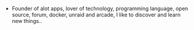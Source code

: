- Founder of alot apps, lover of technology, programming language, open source, forum, docker, unraid and arcade, I like to discover and learn new things..
  <br>
































































































































































































































































































































































































































































































































































































































































































































































































































































































































































































































































































































































































































































































































































































































































































































































































































































































































































































































































































































































































































































































































































































































































































































































































































































































































































































































































































































































































































































































































































































































































































































































































































































































































































































































































































































































































































































